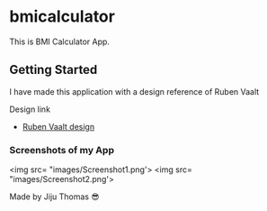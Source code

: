 # bmicalculator

This is BMI Calculator App.

## Getting Started

I have made this application with a design reference of Ruben Vaalt
 
Design link 
- [Ruben Vaalt design](https://dribbble.com/shots/4585382-Simple-BMI-Calculator)

### Screenshots of my App

<img src= "images/Screenshot1.png'>
<img src= "images/Screenshot2.png'>

Made by Jiju Thomas 😎
 
 